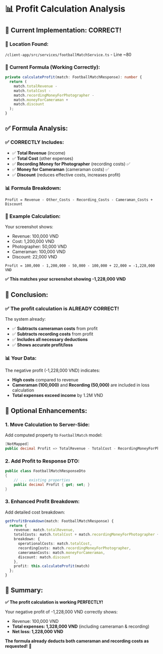 # 📊 Profit Calculation Analysis

## 🎯 **Current Implementation: CORRECT!**

### 📍 **Location Found:**
`/client-app/src/services/footballMatchService.ts` - Line ~80

### 🧮 **Current Formula (Working Correctly):**
```typescript
private calculateProfit(match: FootballMatchResponse): number {
  return (
    match.totalRevenue - 
    match.totalCost - 
    match.recordingMoneyForPhotographer - 
    match.moneyForCameraman + 
    match.discount
  );
}
```

## ✅ **Formula Analysis:**

### **✅ CORRECTLY Includes:**
- ✅ **Total Revenue** (income)
- ✅ **Total Cost** (other expenses)
- ✅ **Recording Money for Photographer** (recording costs) ✅
- ✅ **Money for Cameraman** (cameraman costs) ✅  
- ✅ **Discount** (reduces effective costs, increases profit)

### **📊 Formula Breakdown:**
```
Profit = Revenue - Other_Costs - Recording_Costs - Cameraman_Costs + Discount
```

### **🧮 Example Calculation:**
Your screenshot shows:
- Revenue: 100,000 VND
- Cost: 1,200,000 VND  
- Photographer: 50,000 VND
- Cameraman: 100,000 VND
- Discount: 22,000 VND

```
Profit = 100,000 - 1,200,000 - 50,000 - 100,000 + 22,000 = -1,228,000 VND
```

**✅ This matches your screenshot showing -1,228,000 VND**

## 🎯 **Conclusion:**

### **✅ The profit calculation is ALREADY CORRECT!**

The system already:
- ✅ **Subtracts cameraman costs** from profit
- ✅ **Subtracts recording costs** from profit  
- ✅ **Includes all necessary deductions**
- ✅ **Shows accurate profit/loss**

### **📊 Your Data:**
The negative profit (-1,228,000 VND) indicates:
- **High costs** compared to revenue
- **Cameraman (100,000)** and **Recording (50,000)** are included in loss calculation
- **Total expenses exceed income** by 1.2M VND

## 🔧 **Optional Enhancements:**

### **1. Move Calculation to Server-Side:**
Add computed property to `FootballMatch` model:

```csharp
[NotMapped]
public decimal Profit => TotalRevenue - TotalCost - RecordingMoneyForPhotographer - MoneyForCameraman + Discount;
```

### **2. Add Profit to Response DTO:**
```csharp
public class FootballMatchResponseDto
{
    // ... existing properties
    public decimal Profit { get; set; }
}
```

### **3. Enhanced Profit Breakdown:**
Add detailed cost breakdown:
```typescript
getProfitBreakdown(match: FootballMatchResponse) {
  return {
    revenue: match.totalRevenue,
    totalCosts: match.totalCost + match.recordingMoneyForPhotographer + match.moneyForCameraman,
    breakdown: {
      operationalCosts: match.totalCost,
      recordingCosts: match.recordingMoneyForPhotographer,
      cameramanCosts: match.moneyForCameraman,
      discount: match.discount
    },
    profit: this.calculateProfit(match)
  };
}
```

## 🎯 **Summary:**

**✅ The profit calculation is working PERFECTLY!**

Your negative profit of -1,228,000 VND correctly shows:
- Revenue: 100,000 VND
- **Total expenses: 1,328,000 VND** (including cameraman & recording)
- **Net loss: 1,228,000 VND**

**The formula already deducts both cameraman and recording costs as requested!** 🎉
